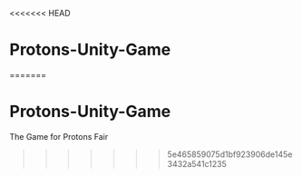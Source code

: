 <<<<<<< HEAD
# Protons-Unity-Game
=======
# Protons-Unity-Game
The Game for Protons Fair
>>>>>>> 5e465859075d1bf923906de145e3432a541c1235
